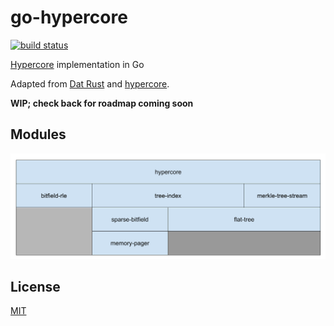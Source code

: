 # go-hypercore

[![build status][1]][2]

[Hypercore](https://hypercore-protocol.org/) implementation in Go

Adapted from [Dat Rust](https://github.com/datrs/hypercore) and [hypercore](https://github.com/hypercore-protocol/hypercore). 


**WIP; check back for roadmap coming soon**

## Modules

<img src="docs/imgs/modules.png" width="800">

## License
[MIT](./LICENSE)

[1]: https://github.com/kiambogo/go-hypercore/actions/workflows/test.yml/badge.svg
[2]: https://github.com/kiambogo/go-hypercore/actions/workflows/test.yml
